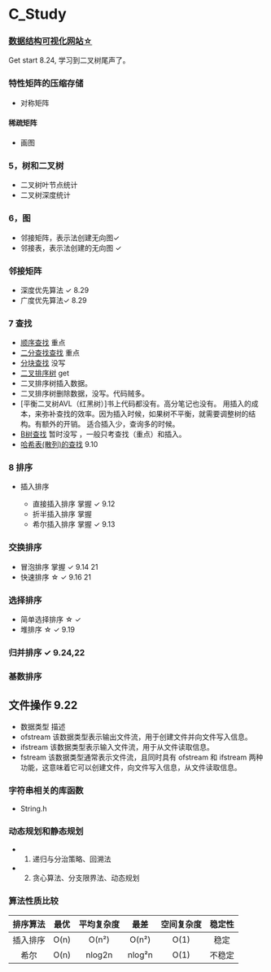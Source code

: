 <!--
 * @Author: zhangkangbin 
 * @Date: 2022-08-18 18:31:13
 * @LastEditors: zhangkangbin
 * @LastEditTime: 2022-10-12 11:59:43
 * @FilePath: \C_Study\README.md
-->
# C_Study

###
###   [数据结构可视化网站☆ ](https://www.cs.usfca.edu/~galles/visualization/Algorithms.html) 


Get start
8.24, 学习到二叉树尾声了。 

### 特性矩阵的压缩存储

- 对称矩阵

#### 稀疏矩阵
- 画图


### 5，树和二叉树
- 二叉树叶节点统计
-  二叉树深度统计


### 6，图
- 邻接矩阵，表示法创建无向图✓
- 邻接表，表示法创建的无向图 ✓

### 邻接矩阵
- 深度优先算法 ✓ 8.29
- 广度优先算法✓  8.29


### 7 查找

-   [顺序查找](chapter5_search/SequentialSearch.cpp) 重点
-   [二分查找查找](chapter5_search/BinarySearch.cpp)  重点
-   [分块查找]() 没写
-   [二叉排序树](chapter7_search/BinarySortSearch.cpp) get
- 二叉排序树插入数据。
- 二叉排序树删除数据，没写。代码贼多。
-   [平衡二叉树AVL（红黑树）]书上代码都没有。高分笔记也没有。
 用插入的成本，来弥补查找的效率。因为插入时候，如果树不平衡，就需要调整树的结构。有额外的开销。
 适合插入少，查询多的时候。
-   [B树查找]() 暂时没写 ，一般只考查找（重点）和插入。
-   [哈希表(散列)的查找](chapter5_search/HashSearch.cpp) 9.10

### 8 排序

-  插入排序

   -  直接插入排序 掌握 ✓ 9.12
   - 折半插入排序 掌握 
   - 希尔插入排序 掌握 ✓ 9.13

###   交换排序

- 冒泡排序 掌握 ✓ 9.14 21
- 快速排序 ☆  ✓ 9.16  21


###   选择排序
- 简单选择排序 ☆ ✓
- 堆排序 ☆ ✓ 9.19


###   归并排序 ✓ 9.24,22
###   基数排序

## 文件操作 9.22
- 数据类型	描述
- ofstream	该数据类型表示输出文件流，用于创建文件并向文件写入信息。
- ifstream	该数据类型表示输入文件流，用于从文件读取信息。
- fstream	该数据类型通常表示文件流，且同时具有 ofstream 和 ifstream 两种功能，这意味着它可以创建文件，向文件写入信息，从文件读取信息。



### 字符串相关的库函数

- String.h

### 动态规划和静态规划
- 1. 递归与分治策略、回溯法
- 2. 贪心算法、分支限界法、动态规划


###   算法性质比较


| 排序算法 | 最优 | 平均复杂度 |  最差  | 空间复杂度 | 稳定性 |
|:--------:|:----:|:----------:|:------:|:----------:|:------:|
| 插入排序 | O(n) |   O(n²)    | O(n²)  |    O(1)    |  稳定  |
|   希尔   | O(n) |   nlog2n   | nlog²n |    O(1)    | 不稳定 |


 
